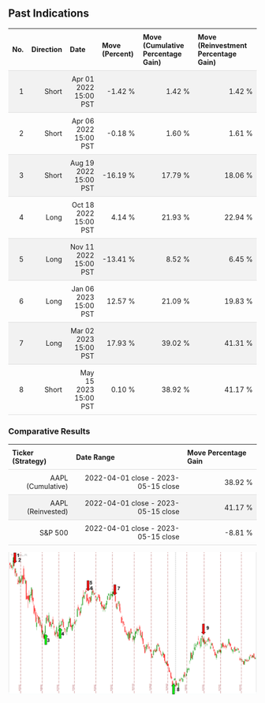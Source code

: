 
<style>
.hits {
            border-collapse: collapse;
            width: 100%;
        }
        .hits th, td {
            padding: 8px;
            border-bottom: 1px solid #ddd;
        }
        
        .hits td {text-align: right;}
        .hits th {text-align: left;}
        
        .hits tr:nth-child(even) {
            background-color: #f2f2f2;
        }
        
        .chartCol {
            width: 50%;
            float: left;
            padding: 20px;
        }  
</style>
    
<br>

## Past Indications

<table class="hits">
    <tr>
        <th>No.</th>
        <th>Direction</th>
        <th>Date</th>
        <th>Move (Percent)</th>
        <th>Move (Cumulative Percentage Gain)</th>
        <th>Move (Reinvestment Percentage Gain)</th>
      </tr>
    <tr>
        <td>1</td>
        <td>Short</td>
        <td>Apr 01 2022 15:00 PST</td>
        <td>-1.42 %</td>
        <td>1.42 %</td>
        <td>1.42 %</td>
    </tr>
    <tr>
        <td>2</td>
        <td>Short</td>
        <td>Apr 06 2022 15:00 PST</td>
        <td>-0.18 %</td>
        <td>1.60 %</td>
        <td>1.61 %</td>
    </tr>
    <tr>
        <td>3</td>
        <td>Short</td>
        <td>Aug 19 2022 15:00 PST</td>
        <td>-16.19 %</td>
        <td>17.79 %</td>
        <td>18.06 %</td>
    </tr>
    <tr>
        <td>4</td>
        <td>Long</td>
        <td>Oct 18 2022 15:00 PST</td>
        <td>4.14 %</td>
        <td>21.93 %</td>
        <td>22.94 %</td>
    </tr>
    <tr>
        <td>5</td>
        <td>Long</td>
        <td>Nov 11 2022 15:00 PST</td>
        <td>-13.41 %</td>
        <td>8.52 %</td>
        <td>6.45 %</td>
    </tr>
    <tr>
        <td>6</td>
        <td>Long</td>
        <td>Jan 06 2023 15:00 PST</td>
        <td>12.57 %</td>
        <td>21.09 %</td>
        <td>19.83 %</td>
    </tr>
    <tr>
        <td>7</td>
        <td>Long</td>
        <td>Mar 02 2023 15:00 PST</td>
        <td>17.93 %</td>
        <td>39.02 %</td>
        <td>41.31 %</td>
    </tr>
    <tr>
        <td>8</td>
        <td>Short</td>
        <td>May 15 2023 15:00 PST</td>
        <td>0.10 %</td>
        <td>38.92 %</td>
        <td>41.17 %</td>
    </tr>
    
</table>

### Comparative Results

<table class="hits">
    <thead>
        <th>Ticker (Strategy)</th>
        <th>Date Range</th>
        <th>Move Percentage Gain</th>
    </thead>
    <tbody>
        <tr>
            <td>AAPL (Cumulative)</td>
            <td>2022-04-01 close - 2023-05-15 close</td>
            <td>38.92 %</td>
        </tr>
        <tr>
            <td>AAPL (Reinvested)</td>
            <td>2022-04-01 close - 2023-05-15 close</td>
            <td>41.17 %</td>
        </tr>
        <tr>
            <td>S&P 500</td>
            <td>2022-04-01 close - 2023-05-15 close</td>
            <td>-8.81 %</td>
        </tr>
    </tbody>
</table>

![Plot](charts/TSLAstatic.png)